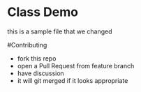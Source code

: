 # Class Demo
this is a sample file that we changed

#Contributing
- fork this repo
- open a Pull Request from feature branch
- have discussion
- it will git merged if it looks appropriate
